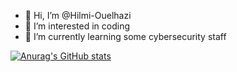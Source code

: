 - 👋 Hi, I’m @Hilmi-Ouelhazi
- 👀 I’m interested in coding 
- 🌱 I’m currently learning some cybersecurity staff




[![Anurag's GitHub stats](https://github-readme-stats.vercel.app/api?username=Hilmi-z)](https://github.com/anuraghazra/github-readme-stats)
